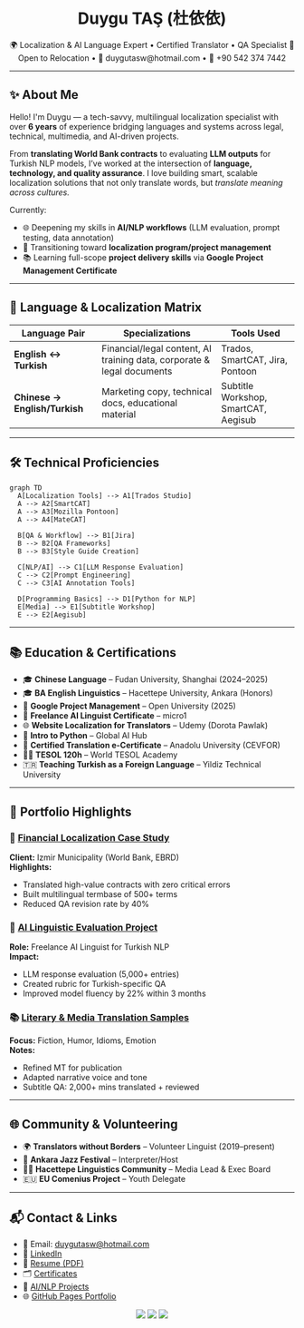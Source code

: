 # <div align="center">Duygu TAŞ (杜依依)</div>
<div align="center">
🌍 Localization & AI Language Expert • Certified Translator • QA Specialist  
🎯 Open to Relocation • 📧 duygutasw@hotmail.com • 📱 +90 542 374 7442  
</div>

---

## ✨ About Me

Hello! I'm Duygu — a tech-savvy, multilingual localization specialist with over **6 years** of experience bridging languages and systems across legal, technical, multimedia, and AI-driven projects.

From **translating World Bank contracts** to evaluating **LLM outputs** for Turkish NLP models, I’ve worked at the intersection of **language, technology, and quality assurance**. I love building smart, scalable localization solutions that not only translate words, but *translate meaning across cultures.*

Currently:
- 🌐 Deepening my skills in **AI/NLP workflows** (LLM evaluation, prompt testing, data annotation)
- 🚀 Transitioning toward **localization program/project management**
- 📚 Learning full-scope **project delivery skills** via **Google Project Management Certificate**

---

## 🧩 Language & Localization Matrix

| Language Pair     | Specializations                                                                 | Tools Used                            |
|------------------|----------------------------------------------------------------------------------|----------------------------------------|
| **English ↔ Turkish** | Financial/legal content, AI training data, corporate & legal documents           | Trados, SmartCAT, Jira, Pontoon        |
| **Chinese → English/Turkish** | Marketing copy, technical docs, educational material                        | Subtitle Workshop, SmartCAT, Aegisub   |


---

## 🛠 Technical Proficiencies

```mermaid
graph TD
  A[Localization Tools] --> A1[Trados Studio]
  A --> A2[SmartCAT]
  A --> A3[Mozilla Pontoon]
  A --> A4[MateCAT]

  B[QA & Workflow] --> B1[Jira]
  B --> B2[QA Frameworks]
  B --> B3[Style Guide Creation]

  C[NLP/AI] --> C1[LLM Response Evaluation]
  C --> C2[Prompt Engineering]
  C --> C3[AI Annotation Tools]

  D[Programming Basics] --> D1[Python for NLP]
  E[Media] --> E1[Subtitle Workshop]
  E --> E2[Aegisub]
```

---

## 📚 Education & Certifications

- 🎓 **Chinese Language** – Fudan University, Shanghai (2024–2025)
- 🎓 **BA English Linguistics** – Hacettepe University, Ankara (Honors)
- 🏅 **Google Project Management** – Open University (2025)
- 🧠 **Freelance AI Linguist Certificate** – micro1
- 🌐 **Website Localization for Translators** – Udemy (Dorota Pawlak)
- 🐍 **Intro to Python** – Global AI Hub
- 📜 **Certified Translation e-Certificate** – Anadolu University (CEVFOR)
- 🧑‍🏫 **TESOL 120h** – World TESOL Academy
- 🇹🇷 **Teaching Turkish as a Foreign Language** – Yildiz Technical University

---

## 🌟 Portfolio Highlights

### 🏦 [Financial Localization Case Study](projects/finance)
**Client:** Izmir Municipality (World Bank, EBRD)  
**Highlights:**
- Translated high-value contracts with zero critical errors
- Built multilingual termbase of 500+ terms
- Reduced QA revision rate by 40%

### 🤖 [AI Linguistic Evaluation Project](projects/ai)
**Role:** Freelance AI Linguist for Turkish NLP  
**Impact:**
- LLM response evaluation (5,000+ entries)
- Created rubric for Turkish-specific QA
- Improved model fluency by 22% within 3 months

### 📚 [Literary & Media Translation Samples](projects/literary)
**Focus:** Fiction, Humor, Idioms, Emotion  
**Notes:**
- Refined MT for publication
- Adapted narrative voice and tone
- Subtitle QA: 2,000+ mins translated + reviewed

---

## 🌐 Community & Volunteering

- 🌍 **Translators without Borders** – Volunteer Linguist (2019–present)
- 🎷 **Ankara Jazz Festival** – Interpreter/Host
- 🧑‍🎓 **Hacettepe Linguistics Community** – Media Lead & Exec Board
- 🇪🇺 **EU Comenius Project** – Youth Delegate

---

## 📬 Contact & Links

- 📧 Email: [duygutasw@hotmail.com](mailto:duygutasw@hotmail.com)
- 🔗 [LinkedIn](https://linkedin.com/in/duygu-ta%C5%9F-%E6%9D%9C%E4%BE%9D%E4%BE%9D-1622b585)
- 🧾 [Resume (PDF)](assets/Duygu-Taş-Resume-2025.pdf)
- 🗂 [Certificates](certificates)
- 🧪 [AI/NLP Projects](projects/ai)
- 🌐 [GitHub Pages Portfolio](https://duygutas.github.io/)

<div align="center">
  <img src="https://img.shields.io/badge/Open_to_Relocation-Yes-brightgreen" />
  <img src="https://img.shields.io/badge/Looking_for-Localization_Manager-blue" />
  <img src="https://img.shields.io/badge/Available_for-Freelance-orange" />
</div>
